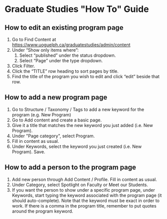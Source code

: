 # Graduate Studies "How To" Guide


## How to edit an existing program page

1.	Go to Find Content at https://www.uoguelph.ca/graduatestudies/admin/content
2.	Under “Show only items where”:
     1.	Select “published” under the status dropdown.
     2.	Select “Page” under the type dropdown.
3.	Click Filter.
4.	Click the “TITLE” row heading to sort pages by title.
5.	Find the title of the program you wish to edit and click “edit” beside that row.

## How to add a new program page

1. Go to Structure / Taxonomy / Tags to add a new keyword for the program (e.g. New Program)
2. Go to Add content and create a basic page.
3. Give it a title that matches the new keyword you just added (i.e. New Program). 
4. Under "Page category", select Program.
5. Fill in content as usual.
6. Under Keywords, select the keyword you just created (i.e. New Program). Save.

## How to add a person to the program page

1. Add new person through Add Content / Profile. Fill in content as usual.
2. Under Category, select Spotlight on Faculty or Meet our Students.
3. If you want the person to show under a specific program page, under Keywords, start typing the keyword associated with the program page (it should auto-complete). Note that the keyword must be exact in order to work. If there is a comma in the program title, remember to put quotes around the program keyword.
